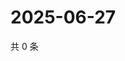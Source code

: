 # 2025-06-27

共 0 条

<!-- BEGIN ZHIHUQUESTIONS -->
<!-- 最后更新时间 Fri Jun 27 2025 02:16:03 GMT+0800 (China Standard Time) -->

<!-- END ZHIHUQUESTIONS -->
